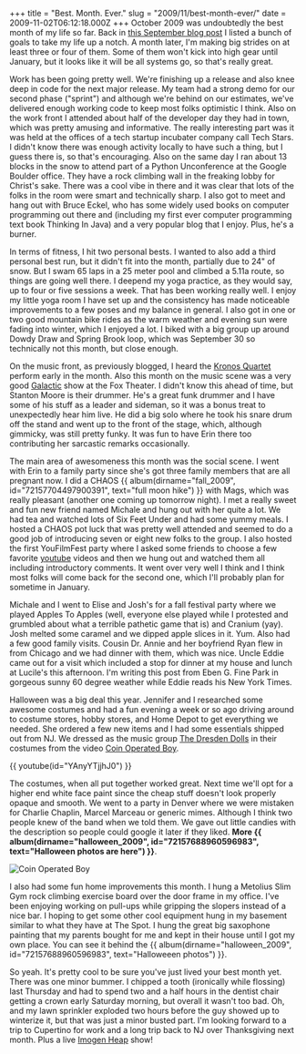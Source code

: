 +++
title = "Best. Month. Ever."
slug = "2009/11/best-month-ever/"
date = 2009-11-02T06:12:18.000Z
+++
October 2009 was undoubtedly the best month of my life so far. Back in [this September blog post](/persblog/2009/09/phase-three) I listed a bunch of goals to take my life up a notch. A month later, I'm making big strides on at least three or four of them. Some of them won't kick into high gear until January, but it looks like it will be all systems go, so that's really great.

Work has been going pretty well. We're finishing up a release and also knee deep in code for the next major release. My team had a strong demo for our second phase ("sprint") and although we're behind on our estimates, we've delivered enough working code to keep most folks optimistic I think. Also on the work front I attended about half of the developer day they had in town, which was pretty amusing and informative. The really interesting part was it was held at the offices of a tech startup incubater company call Tech Stars. I didn't know there was enough activity locally to have such a thing, but I guess there is, so that's encouraging. Also on the same day I ran about 13 blocks in the snow to attend part of a Python Unconference at the Google Boulder office. They have a rock climbing wall in the freaking lobby for Christ's sake. There was a cool vibe in there and it was clear that lots of the folks in the room were smart and technically sharp. I also got to meet and hang out with Bruce Eckel, who has some widely used books on computer programming out there and (including my first ever computer programming text book Thinking In Java) and a very popular blog that I enjoy. Plus, he's a burner.

In terms of fitness, I hit two personal bests. I wanted to also add a third personal best run, but it didn't fit into the month, partially due to 24" of snow. But I swam 65 laps in a 25 meter pool and climbed a 5.11a route, so things are going well there. I deepend my yoga practice, as they would say, up to four or five sessions a week. That has been working really well. I enjoy my little yoga room I have set up and the consistency has made noticeable improvements to a few poses and my balance in general. I also got in one or two good mountain bike rides as the warm weather and evening sun were fading into winter, which I enjoyed a lot. I biked with a big group up around Dowdy Draw and Spring Brook loop, which was September 30 so technically not this month, but close enough.

On the music front, as previously blogged, I heard the [Kronos Quartet](/persblog/2009/10/black-angels) perform early in the month. Also this month on the music scene was a very good [Galactic](http://www.galacticfunk.com/) show at the Fox Theater. I didn't know this ahead of time, but Stanton Moore is their drummer. He's a great funk drummer and I have some of his stuff as a leader and sideman, so it was a bonus treat to unexpectedly hear him live. He did a big solo where he took his snare drum off the stand and went up to the front of the stage, which, although gimmicky, was still pretty funky. It was fun to have Erin there too contributing her sarcastic remarks occasionally.

The main area of awesomeness this month was the social scene. I went with Erin to a family party since she's got three family members that are all pregnant now. I did a CHAOS {{ album(dirname="fall_2009", id="72157704497900391", text="full moon hike") }} with Mags, which was really pleasant (another one coming up tomorrow night). I met a really sweet and fun new friend named Michale and hung out with her quite a lot. We had tea and watched lots of Six Feet Under and had some yummy meals. I hosted a CHAOS pot luck that was pretty well attended and seemed to do a good job of introducing seven or eight new folks to the group. I also hosted the first YouFilmFest party where I asked some friends to choose a few favorite [youtube](https://www.youtube.com) videos and then we hung out and watched them all including introductory comments. It went over very well I think and I think most folks will come back for the second one, which I'll probably plan for sometime in January.

Michale and I went to Elise and Josh's for a fall festival party where we played Apples To Apples (well, everyone else played while I protested and grumbled about what a terrible pathetic game that is) and Cranium (yay). Josh melted some caramel and we dipped apple slices in it. Yum. Also had a few good family visits. Cousin Dr. Annie and her boyfriend Ryan flew in from Chicago and we had dinner with them, which was nice. Uncle Eddie came out for a visit which included a stop for dinner at my house and lunch at Lucile's this afternoon. I'm writing this post from Eben G. Fine Park in gorgeous sunny 60 degree weather while Eddie reads his New York Times.

Halloween was a big deal this year. Jennifer and I researched some awesome costumes and had a fun evening a week or so ago driving around to costume stores, hobby stores, and Home Depot to get everything we needed. She ordered a few new items and I had some essentials shipped out from NJ. We dressed as the music group [The Dresden Dolls](http://thedresdendolls.com) in their costumes from the video [Coin Operated Boy](https://www.youtube.com/watch?v=YAnyYTjjhJ0).

{{ youtube(id="YAnyYTjjhJ0") }}

The costumes, when all put together worked great. Next time we'll opt for a higher end white face paint since the cheap stuff doesn't look properly opaque and smooth. We went to a party in Denver where we were mistaken for Charlie Chaplin, Marcel Marceau or generic mimes. Although I think two people knew of the band when we told them. We gave out little candies with the description so people could google it later if they liked. **More {{ album(dirname="halloween_2009", id="72157688960596983", text="Halloween photos are here") }}**.

![Coin Operated Boy](https://peterlyons-org.s3.amazonaws.com/photos/halloween_2009/002_coin_operated_boy.jpg)

I also had some fun home improvements this month. I hung a Metolius Slim Gym rock climbing exercise board over the door frame in my office. I've been enjoying working on pull-ups while gripping the slopers instead of a nice bar. I hoping to get some other cool equipment hung in my basement similar to what they have at The Spot. I hung the great big saxophone painting that my parents bought for me and kept in their house until I got my own place. You can see it behind the {{ album(dirname="halloween_2009", id="72157688960596983", text="Halloweeen photos") }}.

So yeah. It's pretty cool to be sure you've just lived your best month yet. There was one minor bummer. I chipped a tooth (ironically while flossing) last Thursday and had to spend two and a half hours in the dentist chair getting a crown early Saturday morning, but overall it wasn't too bad. Oh, and my lawn sprinkler exploded two hours before the guy showed up to winterize it, but that was just a minor busted part. I'm looking forward to a trip to Cupertino for work and a long trip back to NJ over Thanksgiving next month. Plus a live [Imogen Heap](http://imogenheap.com) show!
